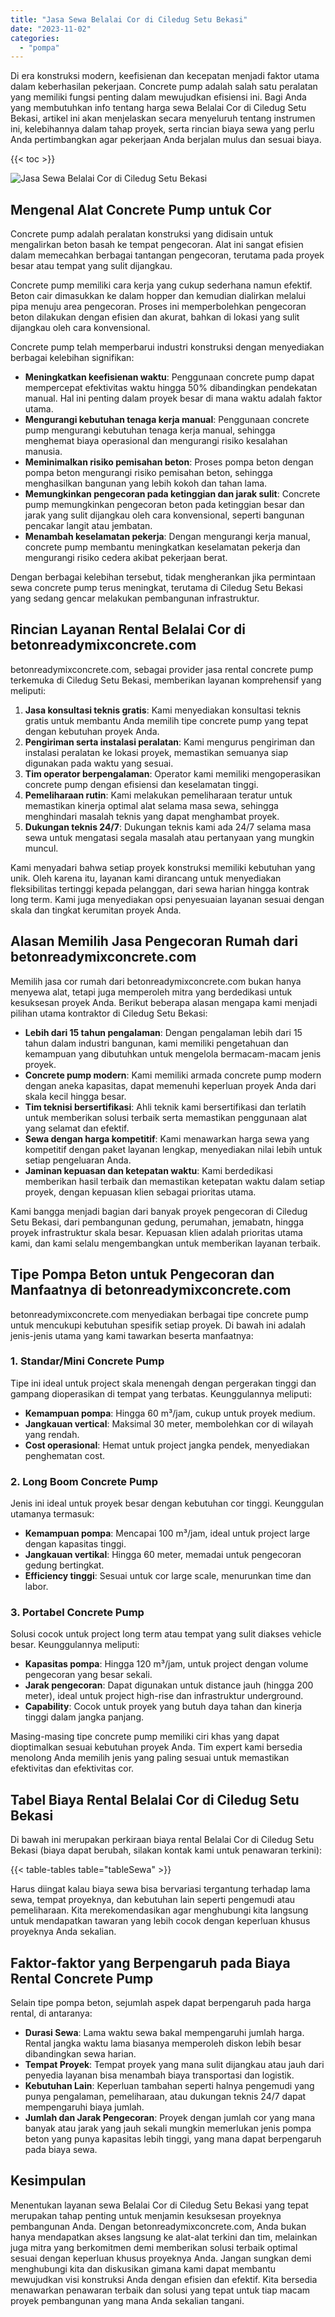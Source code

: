 ```yaml
---
title: "Jasa Sewa Belalai Cor di Ciledug Setu Bekasi"
date: "2023-11-02"
categories: 
  - "pompa"
---
```


Di era konstruksi modern, keefisienan dan kecepatan menjadi faktor utama dalam keberhasilan pekerjaan. Concrete pump adalah salah satu peralatan yang memiliki fungsi penting dalam mewujudkan efisiensi ini. Bagi Anda yang membutuhkan info tentang harga sewa Belalai Cor di Ciledug Setu Bekasi, artikel ini akan menjelaskan secara menyeluruh tentang instrumen ini, kelebihannya dalam tahap proyek, serta rincian biaya sewa yang perlu Anda pertimbangkan agar pekerjaan Anda berjalan mulus dan sesuai biaya.

{{< toc >}}

![Jasa Sewa Belalai Cor di Ciledug Setu Bekasi](https://betoncor8.github.io/pump/concrete-pump%20(7).png)

## Mengenal Alat Concrete Pump untuk Cor

Concrete pump adalah peralatan konstruksi yang didisain untuk mengalirkan beton basah ke tempat pengecoran. Alat ini sangat efisien dalam memecahkan berbagai tantangan pengecoran, terutama pada proyek besar atau tempat yang sulit dijangkau.

Concrete pump memiliki cara kerja yang cukup sederhana namun efektif. Beton cair dimasukkan ke dalam hopper dan kemudian dialirkan melalui pipa menuju area pengecoran. Proses ini memperbolehkan pengecoran beton dilakukan dengan efisien dan akurat, bahkan di lokasi yang sulit dijangkau oleh cara konvensional.

Concrete pump telah memperbarui industri konstruksi dengan menyediakan berbagai kelebihan signifikan:

- **Meningkatkan keefisienan waktu**: Penggunaan concrete pump dapat mempercepat efektivitas waktu hingga 50% dibandingkan pendekatan manual. Hal ini penting dalam proyek besar di mana waktu adalah faktor utama.
- **Mengurangi kebutuhan tenaga kerja manual**: Penggunaan concrete pump mengurangi kebutuhan tenaga kerja manual, sehingga menghemat biaya operasional dan mengurangi risiko kesalahan manusia.
- **Meminimalkan risiko pemisahan beton**: Proses pompa beton dengan pompa beton mengurangi risiko pemisahan beton, sehingga menghasilkan bangunan yang lebih kokoh dan tahan lama.
- **Memungkinkan pengecoran pada ketinggian dan jarak sulit**: Concrete pump memungkinkan pengecoran beton pada ketinggian besar dan jarak yang sulit dijangkau oleh cara konvensional, seperti bangunan pencakar langit atau jembatan.
- **Menambah keselamatan pekerja**: Dengan mengurangi kerja manual, concrete pump membantu meningkatkan keselamatan pekerja dan mengurangi risiko cedera akibat pekerjaan berat.

Dengan berbagai kelebihan tersebut, tidak mengherankan jika permintaan sewa concrete pump terus meningkat, terutama di Ciledug Setu Bekasi yang sedang gencar melakukan pembangunan infrastruktur.

## Rincian Layanan Rental Belalai Cor di betonreadymixconcrete.com

betonreadymixconcrete.com, sebagai provider jasa rental concrete pump terkemuka di Ciledug Setu Bekasi, memberikan layanan komprehensif yang meliputi:

1. **Jasa konsultasi teknis gratis**: Kami menyediakan konsultasi teknis gratis untuk membantu Anda memilih tipe concrete pump yang tepat dengan kebutuhan proyek Anda.
2. **Pengiriman serta instalasi peralatan**: Kami mengurus pengiriman dan instalasi peralatan ke lokasi proyek, memastikan semuanya siap digunakan pada waktu yang sesuai.
3. **Tim operator berpengalaman**: Operator kami memiliki mengoperasikan concrete pump dengan efisiensi dan keselamatan tinggi.
4. **Pemeliharaan rutin**: Kami melakukan pemeliharaan teratur untuk memastikan kinerja optimal alat selama masa sewa, sehingga menghindari masalah teknis yang dapat menghambat proyek.
5. **Dukungan teknis 24/7**: Dukungan teknis kami ada 24/7 selama masa sewa untuk mengatasi segala masalah atau pertanyaan yang mungkin muncul.

Kami menyadari bahwa setiap proyek konstruksi memiliki kebutuhan yang unik. Oleh karena itu, layanan kami dirancang untuk menyediakan fleksibilitas tertinggi kepada pelanggan, dari sewa harian hingga kontrak long term. Kami juga menyediakan opsi penyesuaian layanan sesuai dengan skala dan tingkat kerumitan proyek Anda.

## Alasan Memilih Jasa Pengecoran Rumah dari betonreadymixconcrete.com

Memilih jasa cor rumah dari betonreadymixconcrete.com bukan hanya menyewa alat, tetapi juga memperoleh mitra yang berdedikasi untuk kesuksesan proyek Anda. Berikut beberapa alasan mengapa kami menjadi pilihan utama kontraktor di Ciledug Setu Bekasi:

- **Lebih dari 15 tahun pengalaman**: Dengan pengalaman lebih dari 15 tahun dalam industri bangunan, kami memiliki pengetahuan dan kemampuan yang dibutuhkan untuk mengelola bermacam-macam jenis proyek.
- **Concrete pump modern**: Kami memiliki armada concrete pump modern dengan aneka kapasitas, dapat memenuhi keperluan proyek Anda dari skala kecil hingga besar.
- **Tim teknisi bersertifikasi**: Ahli teknik kami bersertifikasi dan terlatih untuk memberikan solusi terbaik serta memastikan penggunaan alat yang selamat dan efektif.
- **Sewa dengan harga kompetitif**: Kami menawarkan harga sewa yang kompetitif dengan paket layanan lengkap, menyediakan nilai lebih untuk setiap pengeluaran Anda.
- **Jaminan kepuasan dan ketepatan waktu**: Kami berdedikasi memberikan hasil terbaik dan memastikan ketepatan waktu dalam setiap proyek, dengan kepuasan klien sebagai prioritas utama.

Kami bangga menjadi bagian dari banyak proyek pengecoran di Ciledug Setu Bekasi, dari pembangunan gedung, perumahan, jemabatn, hingga proyek infrastruktur skala besar. Kepuasan klien adalah prioritas utama kami, dan kami selalu mengembangkan untuk memberikan layanan terbaik.

## Tipe Pompa Beton untuk Pengecoran dan Manfaatnya di betonreadymixconcrete.com

betonreadymixconcrete.com menyediakan berbagai tipe concrete pump untuk mencukupi kebutuhan spesifik setiap proyek. Di bawah ini adalah jenis-jenis utama yang kami tawarkan beserta manfaatnya:

### 1\. Standar/Mini Concrete Pump

Tipe ini ideal untuk project skala menengah dengan pergerakan tinggi dan gampang dioperasikan di tempat yang terbatas. Keunggulannya meliputi:

- **Kemampuan pompa**: Hingga 60 m³/jam, cukup untuk proyek medium.
- **Jangkauan vertical**: Maksimal 30 meter, membolehkan cor di wilayah yang rendah.
- **Cost operasional**: Hemat untuk project jangka pendek, menyediakan penghematan cost.

### 2\. Long Boom Concrete Pump

Jenis ini ideal untuk proyek besar dengan kebutuhan cor tinggi. Keunggulan utamanya termasuk:

- **Kemampuan pompa**: Mencapai 100 m³/jam, ideal untuk project large dengan kapasitas tinggi.
- **Jangkauan vertikal**: Hingga 60 meter, memadai untuk pengecoran gedung bertingkat.
- **Efficiency tinggi**: Sesuai untuk cor large scale, menurunkan time dan labor.

### 3\. Portabel Concrete Pump

Solusi cocok untuk project long term atau tempat yang sulit diakses vehicle besar. Keunggulannya meliputi:

- **Kapasitas pompa**: Hingga 120 m³/jam, untuk project dengan volume pengecoran yang besar sekali.
- **Jarak pengecoran**: Dapat digunakan untuk distance jauh (hingga 200 meter), ideal untuk project high-rise dan infrastruktur underground.
- **Capability**: Cocok untuk proyek yang butuh daya tahan dan kinerja tinggi dalam jangka panjang.

Masing-masing tipe concrete pump memiliki ciri khas yang dapat dioptimalkan sesuai kebutuhan proyek Anda. Tim expert kami bersedia menolong Anda memilih jenis yang paling sesuai untuk memastikan efektivitas dan efektivitas cor.

## Tabel Biaya Rental Belalai Cor di Ciledug Setu Bekasi

Di bawah ini merupakan perkiraan biaya rental Belalai Cor di Ciledug Setu Bekasi (biaya dapat berubah, silakan kontak kami untuk penawaran terkini):

{{< table-tables table="tableSewa" >}}

Harus diingat kalau biaya sewa bisa bervariasi tergantung terhadap lama sewa, tempat proyeknya, dan kebutuhan lain seperti pengemudi atau pemeliharaan. Kita merekomendasikan agar menghubungi kita langsung untuk mendapatkan tawaran yang lebih cocok dengan keperluan khusus proyeknya Anda sekalian.

## Faktor-faktor yang Berpengaruh pada Biaya Rental Concrete Pump

Selain tipe pompa beton, sejumlah aspek dapat berpengaruh pada harga rental, di antaranya:

- **Durasi Sewa**: Lama waktu sewa bakal mempengaruhi jumlah harga. Rental jangka waktu lama biasanya memperoleh diskon lebih besar dibandingkan sewa harian.
- **Tempat Proyek**: Tempat proyek yang mana sulit dijangkau atau jauh dari penyedia layanan bisa menambah biaya transportasi dan logistik.
- **Kebutuhan Lain**: Keperluan tambahan seperti halnya pengemudi yang punya pengalaman, pemeliharaan, atau dukungan teknis 24/7 dapat mempengaruhi biaya jumlah.
- **Jumlah dan Jarak Pengecoran**: Proyek dengan jumlah cor yang mana banyak atau jarak yang jauh sekali mungkin memerlukan jenis pompa beton yang punya kapasitas lebih tinggi, yang mana dapat berpengaruh pada biaya sewa.

## Kesimpulan

Menentukan layanan sewa Belalai Cor di Ciledug Setu Bekasi yang tepat merupakan tahap penting untuk menjamin kesuksesan proyeknya pembangunan Anda. Dengan betonreadymixconcrete.com, Anda bukan hanya mendapatkan akses langsung ke alat-alat terkini dan tim, melainkan juga mitra yang berkomitmen demi memberikan solusi terbaik optimal sesuai dengan keperluan khusus proyeknya Anda. Jangan sungkan demi menghubungi kita dan diskusikan gimana kami dapat membantu mewujudkan visi konstruksi Anda dengan efisien dan efektif. Kita bersedia menawarkan penawaran terbaik dan solusi yang tepat untuk tiap macam proyek pembangunan yang mana Anda sekalian tangani.
